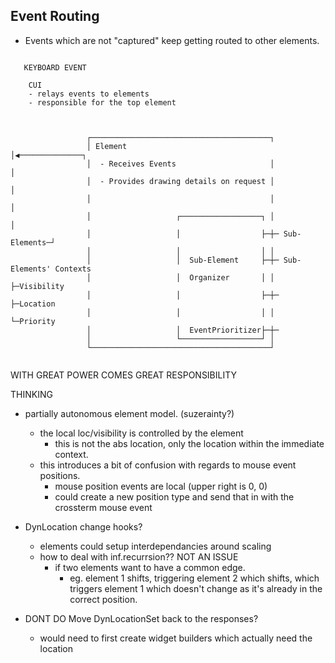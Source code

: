 
## Event Routing

 -  Events which are not "captured" keep getting routed to other elements.



```
                                                                                             
   KEYBOARD EVENT                                                                            
                                                                                             
    CUI                                                                                      
    - relays events to elements                                                               
    - responsible for the top element                                                        
                                                                                             
                                                                                             
                                                                                             
                 ┌────────────────────────────────────────┐                                  
                 │ Element                                │◀──────────────┐                  
                 │  - Receives Events                     │               │                 
                 │  - Provides drawing details on request │               │                     
                 │                                        │               │                  
                 │                   ┌──────────────────┐ │               │                   
                 │                   │                  ├─┼─ Sub-Elements─┘                  
                 │                   │                  │ │                                      
                 │                   │  Sub-Element     ├─┼─ Sub-Elements' Contexts
                 │                   │  Organizer       │ │   ├─Visibility                    
                 │                   │                  ├─┼─  ├─Location          
                 │                   │                  │ │   └─Priority          
                 │                   │  EventPrioritizer├─┼─                          
                 │                   └──────────────────┘ │                                  
                 └────────────────────────────────────────┘                                  
                                                                                             
```

WITH GREAT POWER COMES GREAT RESPONSIBILITY 

THINKING
 - partially autonomous element model. (suzerainty?)
   - the local loc/visibility is controlled by the element
     - this is not the abs location, only the location within the immediate
       context.
   - this introduces a bit of confusion with regards to mouse event positions. 
     - mouse position events are local (upper right is 0, 0) 
     - could create a new position type and send that in with the crossterm mouse
       event 

 - DynLocation change hooks?
   - elements could setup interdependancies around scaling
   - how to deal with inf.recurrsion?? NOT AN ISSUE
     - if two elements want to have a common edge.
       - eg. element 1 shifts, triggering element 2 which shifts, which triggers
         element 1 which doesn't change as it's already in the correct position. 
 - DONT DO Move DynLocationSet back to the responses?
   - would need to first create widget builders which actually need the location
